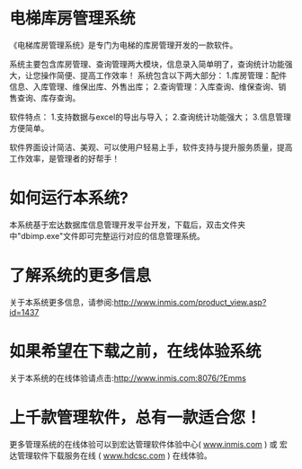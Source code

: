 # 电梯库房管理系统

《电梯库房管理系统》是专门为电梯的库房管理开发的一款软件。

系统主要包含库房管理、查询管理两大模块，信息录入简单明了，查询统计功能强大，让您操作简便、提高工作效率！ 系统包含以下两大部分： 1.库房管理：配件信息、入库管理、维保出库、外售出库； 2.查询管理：入库查询、维保查询、销售查询、库存查询。 

软件特点： 1.支持数据与excel的导出与导入； 2.查询统计功能强大； 3.信息管理方便简单。 

 软件界面设计简洁、美观、可以使用户轻易上手，软件支持与提升服务质量，提高工作效率，是管理者的好帮手！

# 如何运行本系统?

本系统基于宏达数据库信息管理开发平台开发，下载后，双击文件夹中"dbimp.exe"文件即可完整运行对应的信息管理系统。

# 了解系统的更多信息

关于本系统更多信息，请参阅:http://www.inmis.com/product_view.asp?id=1437

# 如果希望在下载之前，在线体验系统

关于本系统的在线体验请点击:http://www.inmis.com:8076/?Emms

# 上千款管理软件，总有一款适合您！

更多管理系统的在线体验可以到宏达管理软件体验中心( www.inmis.com ) 或 宏达管理软件下载服务在线 ( www.hdcsc.com ) 在线体验。

